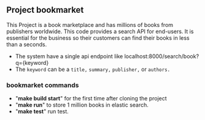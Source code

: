 
## Project bookmarket
This Project is a book marketplace and has millions of books from publishers worldwide. This code provides a search API for end-users. It is essential for the business so their customers can find their books in less than a seconds.

- The system  have a single api endpoint like localhost:8000/search/book?q={keyword}
- The `keyword` can be a `title,` `summary,` `publisher,` or `authors.`

### bookmarket commands

- "**make build start**" for the first time after cloning the project
- "**make run**" to store 1 million books in elastic search.
- "**make test**" run test.
